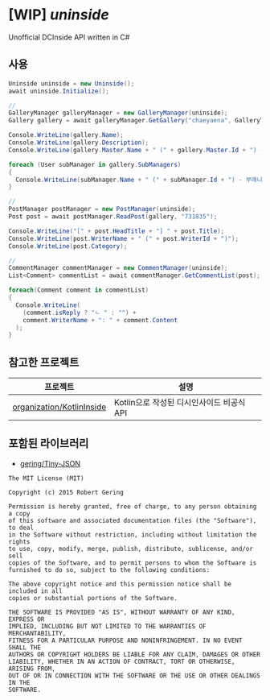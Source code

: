 # [WIP] *uninside*

Unofficial DCInside API written in C#

## 사용
```csharp
Uninside uninside = new Uninside();
await uninside.Initialize();

//
GalleryManager galleryManager = new GalleryManager(uninside);
Gallery gallery = await galleryManager.GetGallery("chaeyaena", GalleryType.Minor);

Console.WriteLine(gallery.Name);
Console.WriteLine(gallery.Description);
Console.WriteLine(gallery.Master.Name + " (" + gallery.Master.Id + ") - 매니저");

foreach (User subManager in gallery.SubManagers)
{
  Console.WriteLine(subManager.Name + " (" + subManager.Id + ") - 부매니저");
}

//
PostManager postManager = new PostManager(uninside);
Post post = await postManager.ReadPost(gallery, "731835");

Console.WriteLine("[" + post.HeadTitle + "] " + post.Title);
Console.WriteLine(post.WriterName + " (" + post.WriterId + ")");
Console.WriteLine(post.Category);

//
CommentManager commentManager = new CommentManager(uninside);
List<Comment> commentList = await commentManager.GetCommentList(post);

foreach(Comment comment in commentList)
{
  Console.WriteLine(
    (comment.isReply ? "ㄴ " : "") +
    comment.WriterName + ": " + comment.Content
  );
}
```

## 참고한 프로젝트
| 프로젝트        | 설명                                   | 
|-------------------|---------------------------------------|
| [organization/KotlinInside](https://github.com/organization/KotlinInside)  | Kotlin으로 작성된 디시인사이드 비공식 API | 

## 포함된 라이브러리
- [gering/Tiny-JSON](https://github.com/gering/Tiny-JSON)
```
The MIT License (MIT)

Copyright (c) 2015 Robert Gering

Permission is hereby granted, free of charge, to any person obtaining a copy
of this software and associated documentation files (the "Software"), to deal
in the Software without restriction, including without limitation the rights
to use, copy, modify, merge, publish, distribute, sublicense, and/or sell
copies of the Software, and to permit persons to whom the Software is
furnished to do so, subject to the following conditions:

The above copyright notice and this permission notice shall be included in all
copies or substantial portions of the Software.

THE SOFTWARE IS PROVIDED "AS IS", WITHOUT WARRANTY OF ANY KIND, EXPRESS OR
IMPLIED, INCLUDING BUT NOT LIMITED TO THE WARRANTIES OF MERCHANTABILITY,
FITNESS FOR A PARTICULAR PURPOSE AND NONINFRINGEMENT. IN NO EVENT SHALL THE
AUTHORS OR COPYRIGHT HOLDERS BE LIABLE FOR ANY CLAIM, DAMAGES OR OTHER
LIABILITY, WHETHER IN AN ACTION OF CONTRACT, TORT OR OTHERWISE, ARISING FROM,
OUT OF OR IN CONNECTION WITH THE SOFTWARE OR THE USE OR OTHER DEALINGS IN THE
SOFTWARE.
```
